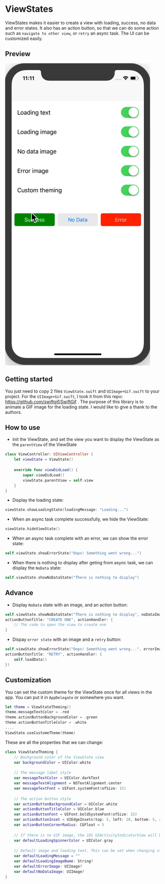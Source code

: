 # ViewStates
ViewStates makes it easier to create a view with loading, success, no data and error states. It also has an action button, so that we can do some action such as `navigate to other view`, or `retry` an async task. The UI can be customized easily.

## Preview

![](images/custom_theme.gif)

## Getting started

You just need to copy 2 files `ViewState.swift` and `UIImage+Gif.swift` to your project. For the `UIImage+Gif.swift`, I took it from this repo: https://github.com/swiftgif/SwiftGif . The purpose of this library is to animate a GIF image for the loading state. I would like to give a thank to the authors.

## How to use

- Init the ViewState, and set the view you want to display the ViewState as the `parentView` of the ViewState

``` swift
class ViewController: UIViewController {
    let viewState = ViewState()
    
    override func viewDidLoad() {
        super.viewDidLoad()
        viewState.parentView = self.view
    }
}
```
- Display the loading state:
``` swift
viewState.showLoadingState(loadingMessage: "Loading...")
```
- When an async task complete successfully, we hide the ViewState:
``` swift
viewState.hideViewState()
```
- When an async task complete with an error, we can show the error state:
``` swift
self.viewState.showErrorState("Oops! Something went wrong...")
```
- When there is nothing to display after geting from async task, we can display the `NoData` state:
``` swift
self.viewState.showNoDataState("There is nothing to display")
```

## Advance
- Display `NoData` state with an image, and an action button:
``` swift
self.viewState.showNoDataState("There is nothing to display", noDataImage: UIImage(named: "no_data",
actionButtonTitle: "CREATE ONE", actionHandler: {
    // The code to open the view to create one
}
```
- Dispay `error state` with an image and a `retry` button:
``` swift
self.viewState.showErrorState("Oops! Something went wrong...", errorImage: UIImage(named: "error", 
actionButtonTitle: "RETRY", actionHandler: {
    self.loadData()
})
```

## Customization
You can set the custom theme for the ViewState once for all views in the app. You can put it in `AppDelegate` or somewhere you want.
``` swift
let theme = ViewStateTheming()
theme.messageTextColor = .red
theme.actionButtonBackgroundColor = .green
theme.actionButtonTitleColor = .white
....
ViewState.useCustomeTheme(theme)
```

These are all the properties that we can change:
``` swift
class ViewStateTheming {
    // Background color of the ViewState view
    var backgroundColor = UIColor.white

    // The message label style
    var messageTextColor = UIColor.darkText
    var messageTextAlignment = NSTextAlignment.center
    var messageTextFont = UIFont.systemFont(ofSize: 15)

    // The action button style
    var actionButtonBackgroundColor = UIColor.white
    var actionButtonTitleColor = UIColor.blue
    var actionButtonFont = UIFont.boldSystemFont(ofSize: 15)
    var actionButtonInset = UIEdgeInsets(top: 5, left: 20, bottom: 5, right: 20)
    var actionButtonCornerRadius: CGFloat = 5

    // If there is no GIF image, the iOS UIActivityIndicatorView will be used
    var defaultLoadingSpinnerColor = UIColor.gray

    // Default image and loading text. This can be set when changing state for a special view
    var defaultLoadingMessage = ""
    var defaultLoadingImageName: String?
    var defaultErrorImage: UIImage?
    var defaultNoDataImage: UIImage?
}
```


